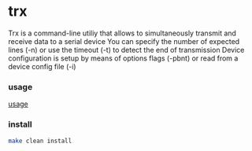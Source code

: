 # trx

Trx is a command-line utiliy that allows to simultaneously transmit and receive data to a serial device
You can specify the number of expected lines (-n) or use the timeout (-t) to detect the end of transmission
Device configuration is setup by means of options flags (-pbnt) or read from a device config file (-i)

### usage

[usage](https://github.com/arnolievens/trx/blob/main/trx.md)

### install

```sh
make clean install
```
